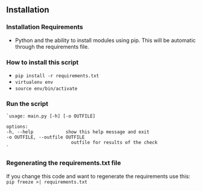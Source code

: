 ## Installation

### Installation Requirements
- Python and the ability to install modules using pip. This will be automatic through the requirements file.

### How to install this script
   * `pip install -r requirements.txt`
   * `virtualenv env`
   * `source env/bin/activate`

### Run the script
    `usage: main.py [-h] [-o OUTFILE]

    options:
    -h, --help            show this help message and exit
    -o OUTFILE, --outfile OUTFILE
                            outfile for results of the check
    `

### Regenerating the requirements.txt file
If you change this code and want to regenerate the requirements use this:
   `pip freeze >| requirements.txt`